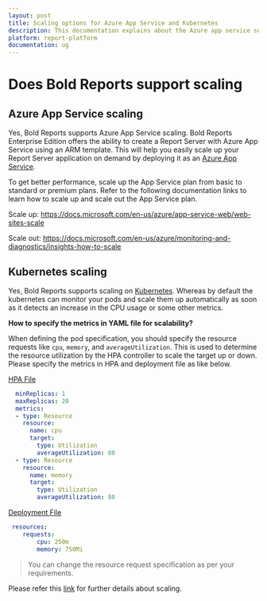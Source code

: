 ```yaml
---
layout: post
title: Scaling options for Azure App Service and Kubernetes
description: This documentation explains about the Azure app service scaling and Kubernetes scaling in Bold Reports.
platform: report-platform
documentation: ug
---
```


# Does Bold Reports support scaling

## Azure App Service scaling

Yes, Bold Reports supports Azure App Service scaling. Bold Reports Enterprise Edition offers the ability to create a Report Server with Azure App Service using an ARM template. This will help you easily scale up your Report Server application on demand by deploying it as an [Azure App Service](./../../installation/azure-app-service/).

To get better performance, scale up the App Service plan from basic to standard or premium plans. Refer to the following documentation links to learn how to scale up and scale out the App Service plan.

Scale up: <https://docs.microsoft.com/en-us/azure/app-service-web/web-sites-scale>

Scale out: <https://docs.microsoft.com/en-us/azure/monitoring-and-diagnostics/insights-how-to-scale>

## Kubernetes scaling

Yes, Bold Reports supports scaling on [Kubernetes](./../../installation/deploy-in-kubernetes/). Whereas by default the kubernetes can monitor your pods and scale them up automatically as soon as it detects an increase in the CPU usage or some other metrics.

**How to specify the metrics in YAML file for scalability?**

When defining the pod specification, you should specify the resource requests like `cpu`, `memory`, and `averageUtilization`. This is used to determine the resource utilization by the HPA controller to scale the target up or down.
Please specify the metrics in HPA and deployment file as like below.

[HPA File](https://github.com/boldreports/bold-reports-kubernetes/blob/master/deploy/hpa_gke.yaml)

```yaml
  minReplicas: 1
  maxReplicas: 20
  metrics:
  - type: Resource
    resource:
      name: cpu
      target:
        type: Utilization
        averageUtilization: 80
  - type: Resource
    resource:
      name: memory
      target:
        type: Utilization
        averageUtilization: 80
```

[Deployment File](https://github.com/boldreports/bold-reports-kubernetes/blob/master/deploy/deployment.yaml)

```yaml
 resources:
    requests:
        cpu: 250m
        memory: 750Mi
```

> You can change the resource request specification as per your requirements.

Please refer this [link](https://kubernetes.io/docs/tasks/run-application/horizontal-pod-autoscale/) for further details about scaling.